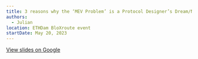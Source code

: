 ```yaml
---
title: 3 reasons why the ‘MEV Problem’ is a Protocol Designer’s Dream/Nightmare
authors:
  - Julian
location: ETHDam BloXroute event
startDate: May 20, 2023
---
```


[View slides on Google](https://docs.google.com/presentation/d/15vc86YLpRGchrMispAMd7RBPT1VvPqcH1DieoYCi4hQ/view)
